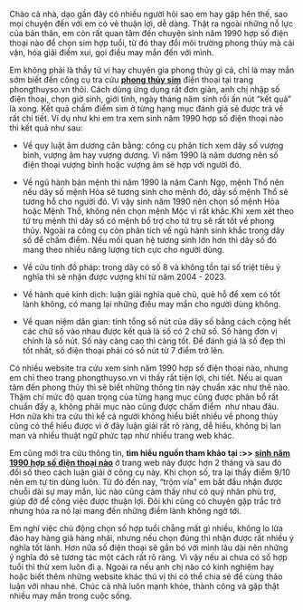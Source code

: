<p dir="ltr"><span style="font-size:14px">Chào cả nhà, dạo gần đây có nhiều người hỏi sao em hay gặp hên thế, sao mọi chuyện đến với em có vẻ thuận lợi, dễ dàng. Thật ra ngoài những nỗ lực của bản thân, em còn rất quan tâm đến chuyện sinh năm 1990 hợp số điện thoại nào để chọn sim hợp tuổi, từ đó thay đổi môi trường phong thủy mà cải vận, hóa giải điềm xui, gọi điều may mắn đến với mình.</span></p>

<p dir="ltr"><span style="font-size:14px">Em không phải là thầy tử vi hay chuyên gia phong thủy gì cả, chỉ là may mắn sớm biết đến công cụ tra cứu <strong><a href="https://phongthuyso.vn/xem-phong-thuy-sim.html">phong thủy sim</a></strong> điện thoại tại trang phongthuyso.vn thôi. Cách dùng ứng dụng rất đơn giản, anh chị nhập số điện thoại, chọn giờ sinh, giới tính, ngày tháng năm sinh rồi ấn nút &ldquo;kết quả&rdquo; là xong. Kết quả chấm điểm sim ở từng hạng mục đánh giá sẽ được trả về rất chi tiết. Ví dụ như khi em tra xem sinh năm 1990 hợp số điện thoại nào thì kết quả như sau:</span></p>

<ul>
	<li dir="ltr">
	<p dir="ltr"><span style="font-size:14px">Về quy luật âm dương cân bằng: công cụ phân tích xem dãy số vượng bình, vượng âm hay vượng dương. Vì năm 1990 là năm dương nên số điện thoại vượng bình hoặc vượng âm sẽ hợp với người đó.</span></p>
	</li>
	<li dir="ltr">
	<p dir="ltr"><span style="font-size:14px">Về ngũ hành bản mệnh thì năm 1990 là năm Canh Ngọ, mệnh Thổ nên nếu dãy số mệnh Hỏa sẽ tương sinh cho mệnh đó, dãy số mệnh Thổ sẽ tương hỗ cho người đó. Vì vậy sinh năm 1990 nên chọn số mệnh Hỏa hoặc Mệnh Thổ, không nên chọn mệnh Mộc vì rất khắc.Khi xem xét theo tứ trụ mệnh thì dãy số có mệnh bổ trợ cho tứ trụ sẽ rất tốt về phong thủy. Ngoài ra công cụ còn phân tích về ngũ hành sinh khắc trong dãy số để chấm điểm. Nếu mối quan hệ tương sinh lớn hơn thì dãy số đó mang theo nhiều năng lượng tích cực cho người dùng.</span></p>
	</li>
	<li dir="ltr">
	<p dir="ltr"><span style="font-size:14px">Về cửu tinh đồ pháp: trong dãy có số 8 và không tồn tại số triệt tiêu ý nghĩa thì sẽ nhận được vượng khí từ năm 2004 - 2023.</span></p>
	</li>
	<li dir="ltr">
	<p dir="ltr"><span style="font-size:14px">Về hành quẻ kinh dịch: luận giải nghĩa quẻ chủ, quẻ hỗ để xem có tốt lành không, có mang lại những điều may mắn cho người dùng không.</span></p>
	</li>
	<li dir="ltr">
	<p dir="ltr"><span style="font-size:14px">Về quan niệm dân gian: tính tổng số nút của dãy số bằng cách cộng hết các chữ số vào nhau được kết quả là số có 2 chữ số. Số hàng đơn vị chính là số nút. Số này càng cao thì càng tốt. Để đánh giá là số đẹp thì tốt nhất, số điện thoại phải có số nút từ 7 điểm trở lên.</span></p>
	</li>
</ul>

<p dir="ltr"><span style="font-size:14px">Có nhiều website tra cứu xem sinh năm 1990 hợp số điện thoại nào, nhưng em chỉ theo trang phongthuyso.vn vì thấy rất tiện lợi, chi tiết. Nếu ai quan tâm đến phong thủy thì sẽ biết những thông tin này chuẩn xác như thế nào. Thậm chí mức độ quan trọng của từng hạng mục cũng được phân bổ rất chuẩn đấy ạ, không phải mục nào cũng được chấm điểm &nbsp;như nhau đâu. Hơn nữa khi tra cứu thì kể cả người không hiểu biết nhiều về phong thủy cũng có thể hiểu được vì ở đây luận giải rất rõ ràng, dễ hiểu, không bị lan man và nhiều thuật ngữ phức tạp như nhiều trang web khác.</span></p>

<p dir="ltr"><span style="font-size:14px">Em cũng mới tra cứu thông tin, <strong>tìm hiểu nguồn tham khảo tại :&gt;&gt;</strong> <u><strong><a href="https://phongthuyso.vn/tuoi-canh-ngo-hop-voi-so-dien-thoai-nao.html">sinh năm 1990 hợp số điện thoại nào</a></strong></u> ở trang web này được hơn 2 tháng và sau đó đổi số theo cách luận giải ở công cụ này. Khi chọn số, tra lại thấy điểm 9/10 nên em tự tin dùng luôn. Từ đó đến nay, &ldquo;trộm vía&rdquo; em bắt đầu nhận được chuỗi dài sự may mắn, lúc nào cũng cảm thấy như có quý nhân phù trợ, giúp đỡ để công việc được thuận lợi. Đôi khi cũng có chuyện gặp trắc trở nhưng hóa ra nó lại mang đến những điềm lành không ngờ tới.</span></p>

<p dir="ltr"><span style="font-size:14px">Em nghĩ việc chủ động chọn số hợp tuổi chẳng mất gì nhiều, không lo lừa đảo hay hàng giả hàng nhái, nhưng nếu chọn đúng thì nhận được rất nhiều ý nghĩa tốt lành. Hơn nữa số điện thoại sẽ gắn bó với mình lâu dài nên những ý nghĩa đó sẽ tương tác một cách rất rõ ràng. Vì vậy nếu ai chưa có số hợp tuổi thì thử xem luôn đi ạ. Ngoài ra nếu anh chị nào có kinh nghiệm hay hoặc biết thêm những website khác thú vị thì có thể chia sẻ để cùng thảo luận với nhau nhé. Chúc cả nhà luôn mạnh khỏe, thành công và gặp thật nhiều may mắn trong cuộc sống.</span></p>

<div>&nbsp;</div>

